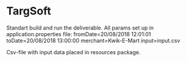 # TargSoft
Standart build and run the deliverable.
All params set up in application.properties file:
   fromDate=20/08/2018 12:01:01
   toDate=20/08/2018 13:00:00
   merchant=Kwik-E-Mart
   input=input.csv
  
Csv-file with input data placed in resources package.
